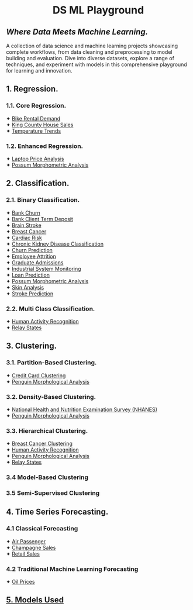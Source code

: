 # <p align="center">DS ML Playground</p>
## <i>Where Data Meets Machine Learning.</i>

A collection of data science and machine learning projects showcasing complete workflows, from data cleaning and 
preprocessing to model building and evaluation. Dive into diverse datasets, explore a range of techniques, and 
experiment with models in this comprehensive playground for learning and innovation.

## 1. Regression.
### 1.1. Core Regression.
✦ [Bike Rental Demand](a.%20Overview/Bike%20Rental%20Demand.md) <br />
✦ [King County House Sales](a.%20Overview/King%20County%20House%20Sales.md) <br />
✦ [Temperature Trends](a.%20Overview/Temperature%20Trends.md) <br />

### 1.2. Enhanced Regression.
✦ [Laptop Price Analysis](a.%20Overview/Laptop%20Price%20Analysis.md) <br />
✦ [Possum Morphometric Analysis](a.%20Overview/Possum%20Morphometric%20Analysis.md) <br />

## 2. Classification.
### 2.1. Binary Classification.
✦ [Bank Churn](a.%20Overview/Bank%20Churn.md) <br />
✦ [Bank Client Term Deposit](a.%20Overview/Bank%20Client%20Term%20Deposit.md) <br />
✦ [Brain Stroke](a.%20Overview/Brain%20Stroke.md)<br />
✦ [Breast Cancer](a.%20Overview/Breast%20Cancer.md) <br />
✦ [Cardiac Risk](a.%20Overview/Cardiac%20Risk.md) <br />
✦ [Chronic Kidney Disease Classification](a.%20Overview/Chronic%20Kidney%20Disease%20Classification.md)<br />
✦ [Churn Prediction](a.%20Overview/Churn%20Prediction.md)<br />
✦ [Employee Attrition](a.%20Overview/Employee%20Attrition.md) <br />
✦ [Graduate Admissions](a.%20Overview/Graduate%20Admissions.md) <br />
✦ [Industrial System Monitoring](a.%20Overview/Industrial%20System%20Monitoring.md) <br />
✦ [Loan Prediction](a.%20Overview/Loan%20Prediction.md)<br />
✦ [Possum Morphometric Analysis](a.%20Overview/Possum%20Morphometric%20Analysis.md) <br />
✦ [Skin Analysis](a.%20Overview/Skin%20Analysis.md) <br />
✦ [Stroke Prediction](a.%20Overview/Stroke%20Prediction.md)<br />

### 2.2. Multi Class Classification.
✦ [Human Activity Recognition](a.%20Overview/Human%20Activity%20Recognition.md) <br />
✦ [Relay States](a.%20Overview/Relay%20States.md) <br />

## 3. Clustering.
### 3.1. Partition-Based Clustering.
✦ [Credit Card Clustering](a.%20Overview/Credit%20Card%20Clustering.md) <br />
✦ [Penguin Morphological Analysis](a.%20Overview/Penguin%20Morphological%20Analysis.md) <br />

### 3.2. Density-Based Clustering.
✦ [National Health and Nutrition Examination Survey (NHANES)](a.%20Overview/National%20Health%20and%20Nutrition%20Examination%20Survey%20(NHANES).md) <br />
✦ [Penguin Morphological Analysis](a.%20Overview/Penguin%20Morphological%20Analysis.md) <br />

### 3.3. Hierarchical Clustering.
✦ [Breast Cancer Clustering](a.%20Overview/Breast%20Cancer%20Clustering.md) <br />
✦ [Human Activity Recognition](a.%20Overview/Human%20Activity%20Recognition.md) <br />
✦ [Penguin Morphological Analysis](a.%20Overview/Penguin%20Morphological%20Analysis.md) <br />
✦ [Relay States](a.%20Overview/Relay%20States.md) <br />

### 3.4 Model-Based Clustering

### 3.5 Semi-Supervised Clustering

## 4. Time Series Forecasting.
### 4.1 Classical Forecasting
✦ [Air Passenger](a.%20Overview/Air%20Passenger.md) <br />
✦ [Champagne Sales](a.%20Overview/Champagne%20Sales.md) <br />
✦ [Retail Sales](a.%20Overview/Retail%20Sales.md)<br />

### 4.2 Traditional Machine Learning Forecasting
✦ [Oil Prices](a.%20Overview/Oil%20Prices.md)

## [5. Models Used](Models%20Used.xlsx)
